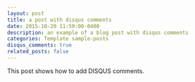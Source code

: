 ```yaml
---
layout: post
title: a post with disqus comments
date: 2015-10-20 11:59:00-0400
description: an example of a blog post with disqus comments
categories: Template sample-posts
disqus_comments: true
related_posts: false
---
```

This post shows how to add DISQUS comments.
